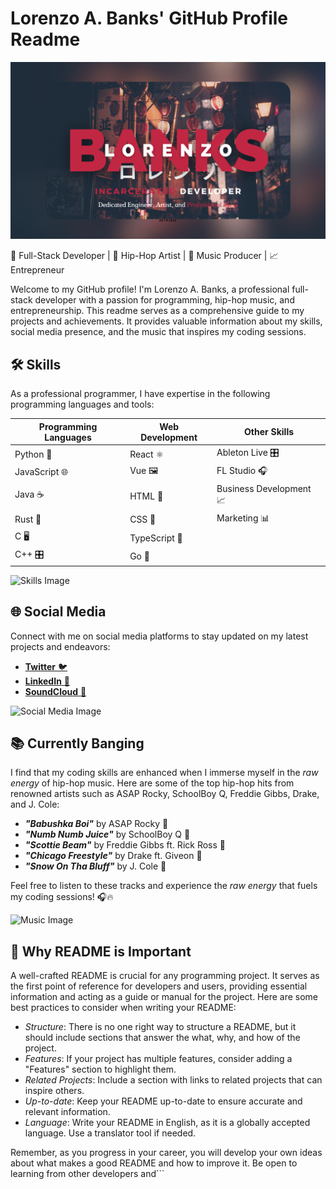 # Lorenzo A. Banks' GitHub Profile Readme

![Lorenzo A. Banks' GitHub Banner](https://github.com/KMastroluca/KMastroluca/blob/main/assets/images/github-header.png)

🚀 Full-Stack Developer | 🎵 Hip-Hop Artist | 🎹 Music Producer | 📈 Entrepreneur

Welcome to my GitHub profile! I'm Lorenzo A. Banks, a professional full-stack developer with a passion for programming, hip-hop music, and entrepreneurship. This readme serves as a comprehensive guide to my projects and achievements. It provides valuable information about my skills, social media presence, and the music that inspires my coding sessions.

## 🛠 Skills

As a professional programmer, I have expertise in the following programming languages and tools:

| Programming Languages | Web Development | Other Skills             |
|-----------------------|-----------------|--------------------------|
| Python 🐍             | React ⚛️       | Ableton Live 🎛️          |
| JavaScript 🌐         | Vue 🖼️         | FL Studio 🎧             |
| Java ☕               | HTML 📄        | Business Development 📈  |
| Rust 🦀               | CSS 🎨         | Marketing 📊             |
| C 🖥️                  | TypeScript 📘  |                           |
| C++ 🎛️                | Go 🚦           |                           |

![Skills Image]()

## 🌐 Social Media

Connect with me on social media platforms to stay updated on my latest projects and endeavors:

- [**Twitter** 🐦](your-twitter-url)
- [**LinkedIn** 💼](your-linkedin-url)
- [**SoundCloud** 🎵](your-soundcloud-url)

![Social Media Image](https://cdn.pixabay.com/photo/2014/03/22/22/15/social-media-292988_1280.jpg)

## 📚 Currently Banging

I find that my coding skills are enhanced when I immerse myself in the *raw energy* of hip-hop music. Here are some of the top hip-hop hits from renowned artists such as ASAP Rocky, SchoolBoy Q, Freddie Gibbs, Drake, and J. Cole:

- ***"Babushka Boi"*** by ASAP Rocky 🎵
- ***"Numb Numb Juice"*** by SchoolBoy Q 🎵
- ***"Scottie Beam"*** by Freddie Gibbs ft. Rick Ross 🎵
- ***"Chicago Freestyle"*** by Drake ft. Giveon 🎵
- ***"Snow On Tha Bluff"*** by J. Cole 🎵

Feel free to listen to these tracks and experience the *raw energy* that fuels my coding sessions! 🎧🔥

![Music Image]("https://cdn.pixabay.com/photo/2017/11/10/20/02/pro-studio-2937531_1280.jpg")

## 📝 Why README is Important

A well-crafted README is crucial for any programming project. It serves as the first point of reference for developers and users, providing essential information and acting as a guide or manual for the project. Here are some best practices to consider when writing your README:

- *Structure*: There is no one right way to structure a README, but it should include sections that answer the what, why, and how of the project.
- *Features*: If your project has multiple features, consider adding a "Features" section to highlight them.
- *Related Projects*: Include a section with links to related projects that can inspire others.
- *Up-to-date*: Keep your README up-to-date to ensure accurate and relevant information.
- *Language*: Write your README in English, as it is a globally accepted language. Use a translator tool if needed.

Remember, as you progress in your career, you will develop your own ideas about what makes a good README and how to improve it. Be open to learning from other developers and```
